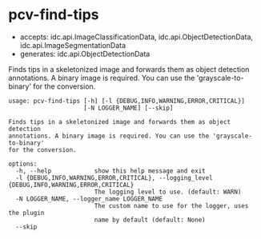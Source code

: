 # pcv-find-tips

* accepts: idc.api.ImageClassificationData, idc.api.ObjectDetectionData, idc.api.ImageSegmentationData
* generates: idc.api.ObjectDetectionData

Finds tips in a skeletonized image and forwards them as object detection annotations. A binary image is required. You can use the 'grayscale-to-binary' for the conversion.

```
usage: pcv-find-tips [-h] [-l {DEBUG,INFO,WARNING,ERROR,CRITICAL}]
                     [-N LOGGER_NAME] [--skip]

Finds tips in a skeletonized image and forwards them as object detection
annotations. A binary image is required. You can use the 'grayscale-to-binary'
for the conversion.

options:
  -h, --help            show this help message and exit
  -l {DEBUG,INFO,WARNING,ERROR,CRITICAL}, --logging_level {DEBUG,INFO,WARNING,ERROR,CRITICAL}
                        The logging level to use. (default: WARN)
  -N LOGGER_NAME, --logger_name LOGGER_NAME
                        The custom name to use for the logger, uses the plugin
                        name by default (default: None)
  --skip
```
